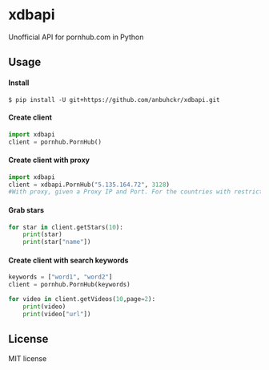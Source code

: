 # xdbapi
Unofficial API for pornhub.com in Python

## Usage

#### Install
```
$ pip install -U git+https://github.com/anbuhckr/xdbapi.git
```

#### Create client
```python
import xdbapi
client = pornhub.PornHub()
```

#### Create client with proxy 
```python
import xdbapi
client = xdbapi.PornHub("5.135.164.72", 3128)
#With proxy, given a Proxy IP and Port. For the countries with restricted access like Turkey, etc.
```

#### Grab stars
```python
for star in client.getStars(10):
    print(star)
    print(star["name"])
```

#### Create client with search keywords
```python
keywords = ["word1", "word2"]
client = pornhub.PornHub(keywords)

for video in client.getVideos(10,page=2):
    print(video)
    print(video["url"])
```

## License
MIT license
